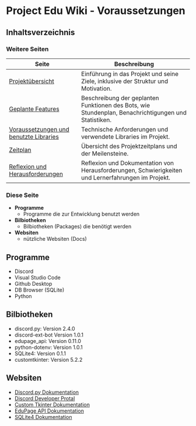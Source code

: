 # Project Edu Wiki - Voraussetzungen


## Inhaltsverzeichnis 

### Weitere Seiten
| **Seite** | **Beschreibung** |
|-|-|
| [Projektübersicht](01_Projektübersicht.md) | Einführung in das Projekt und seine Ziele, inklusive der Struktur und Motivation. |
| [Geplante Features](02_Features.md) | Beschreibung der geplanten Funktionen des Bots, wie Stundenplan, Benachrichtigungen und Statistiken. |
| [Voraussetzungen und benutzte Libraries](03_Voraussetzungen.md) | Technische Anforderungen und verwendete Libraries im Projekt. |
| [Zeitplan](04_Zeitplan.md) | Übersicht des Projektzeitplans und der Meilensteine. |
| [Reflexion und Herausforderungen](05_Reflexion.md) | Reflexion und Dokumentation von Herausforderungen, Schwierigkeiten und Lernerfahrungen im Projekt. |

### Diese Seite
- **Programme**
    - Programme die zur Entwicklung benutzt werden
- **Bilbiotheken**
    - Bilbiotheken (Packages) die benötigt werden
- **Websiten**
    - nützliche Websiten (Docs)

## Programme
- Discord
- Visual Studio Code
- Github Desktop
- DB Browser (SQLite)
- Python

## Bilbiotheken
- discord.py: Version 2.4.0
- discord-ext-bot Version 1.0.1
- edupage_api: Version 0.11.0
- python-dotenv: Version 1.0.1
- SQLite4: Version 0.1.1
- customtkinter: Version 5.2.2

## Websiten
- [Discord.py Dokumentation](https://discordpy.readthedocs.io/en/stable/#meta)
- [Discord Developer Protal](https://discord.com/developers/applications)
- [Custom Tkinter Dokumentation](https://customtkinter.tomschimansky.com)
- [EduPage API Dokumentation](https://edupageapi.github.io/edupage-api/)
- [SQLite4 Dokumentation](https://pypi.org/project/SQLite4/)